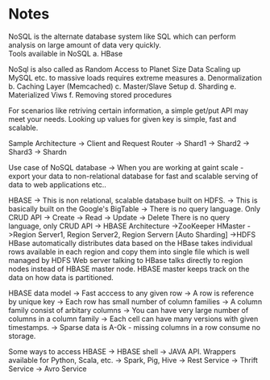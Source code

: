 # Notes

NoSQL is the alternate database system like SQL which can perform analysis on large amount of data very quickly.\
Tools available in NoSQL
a. HBase

NoSql is also called as Random Access to Planet Size Data
Scaling up MySQL etc. to massive loads requires extreme measures
a. Denormalization
b. Caching Layer (Memcached)
c. Master/Slave Setup
d. Sharding
e. Materialized Viws
f. Removing stored procedures

For scenarios like retriving certain information, a simple get/put API may meet your needs.
Looking up values for given key is simple, fast and scalable.

Sample Architecture
-> Client and Request Router
  -> Shard1
  -> Shard2
  -> Shard3
  -> Shardn
  
Use case of NoSQL database
-> When you are working at gaint scale - export your data to non-relational database for fast and scalable serving of data to web applications etc..

HBASE
-> This is non relational, scalable database built on HDFS.
-> This is basically built on the Google's BigTable
-> There is no query language. Only CRUD API
  -> Create
  -> Read
  -> Update
  -> Delete
There is  no query language, only CRUD API
-> HBASE Architecture
  ->ZooKeeper      HMaster
  ->Region Server1, Region Server2, Region Servern [Auto Sharding]
  ->HDFS
 HBase automatically distributes data based on the 
 HBase takes individual rows available in each region and copy them into single file which is well managed by HDFS
 Web server talking to HBase talks directly to region nodes instead of HBASE master node.
 HBASE master keeps track on the data on how data is partitioned.
 
 HBASE data model
 -> Fast acccess to any given row
 -> A row is reference by unique key
 -> Each row has small number of column families
 -> A column family consist of arbitary columns
 -> You can have very large number of columns in a column family
 -> Each cell can have many versions with given timestamps.
 -> Sparse data is A-Ok - missing columns in a row consume no storage.
 
 Some ways to access HBASE
 -> HBASE shell
 -> JAVA API. Wrappers available for Python, Scala, etc.
 -> Spark, Pig, Hive
 -> Rest Service
 -> Thrift Service
 -> Avro Service
 
